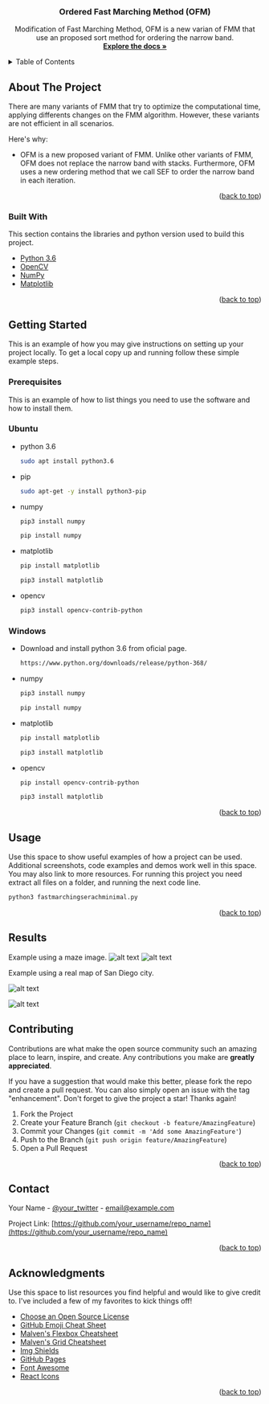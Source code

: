 
<div id="top"></div>
<!--
*** Thanks for checking out the Best-README-Template. If you have a suggestion
*** that would make this better, please fork the repo and create a pull request
*** or simply open an issue with the tag "enhancement".
*** Don't forget to give the project a star!
*** Thanks again! Now go create something AMAZING! :D
-->



<!-- PROJECT SHIELDS -->
<!--
*** I'm using markdown "reference style" links for readability.
*** Reference links are enclosed in brackets [ ] instead of parentheses ( ).
*** See the bottom of this document for the declaration of the reference variables
*** for contributors-url, forks-url, etc. This is an optional, concise syntax you may use.
*** https://www.markdownguide.org/basic-syntax/#reference-style-links
-->

<!-- PROJECT LOGO -->
<br />
<div align="center">

  <h3 align="center">Ordered Fast Marching Method (OFM)</h3>

  <p align="center">
    Modification of Fast Marching Method, OFM is a new varian of FMM that use an proposed sort method for ordering the narrow band.
    <br />
    <a href="https://github.com/othneildrew/Best-README-Template"><strong>Explore the docs »</strong></a>
    <br />
  </p>
</div>



<!-- TABLE OF CONTENTS -->
<details>
  <summary>Table of Contents</summary>
  <ol>
    <li>
      <a href="#about-the-project">About OFM</a>
      <ul>
        <li><a href="#built-with">Built With</a></li>
      </ul>
    </li>
    <li>
      <a href="#getting-started">Getting Started</a>
      <ul>
        <li><a href="#prerequisites">Prerequisites</a></li>
      </ul>
    </li>
    <li><a href="#usage">Usage</a></li>
    <li><a href="#results">Results</a></li>
    <li><a href="#contributing">Contributing</a></li>
    <li><a href="#contact">Contact</a></li>
    <li><a href="#acknowledgments">Acknowledgments</a></li>
  </ol>
</details>



<!-- ABOUT THE PROJECT -->
## About The Project

There are many variants of FMM that try to optimize the computational time, applying differents changes on the FMM algorithm. However, these variants are not efficient in all scenarios.

Here's why:
* OFM is a new proposed variant of FMM. Unlike other variants of FMM, OFM does not replace the narrow band with stacks. Furthermore, OFM uses a new ordering method that we call SEF to order the narrow band in each iteration.

<p align="right">(<a href="#top">back to top</a>)</p>



### Built With

This section contains the libraries and python version used to build this project.

* [Python 3.6](https://www.python.org/downloads/release/python-360/)
* [OpenCV](https://docs.opencv.org/4.x/d6/d00/tutorial_py_root.html)
* [NumPy](https://numpy.org/)
* [Matplotlib](https://matplotlib.org/)

<p align="right">(<a href="#top">back to top</a>)</p>



<!-- GETTING STARTED -->
## Getting Started

This is an example of how you may give instructions on setting up your project locally.
To get a local copy up and running follow these simple example steps.

### Prerequisites

This is an example of how to list things you need to use the software and how to install them.
### Ubuntu
* python 3.6
  ```sh
  sudo apt install python3.6
  ```
* pip
    ```sh
  sudo apt-get -y install python3-pip
  ```
* numpy
    ```sh
  pip3 install numpy
  ```
  ```sh
  pip install numpy
  ```
* matplotlib
    ```sh
  pip install matplotlib
  ```
  ```sh
  pip3 install matplotlib
  ```
* opencv
    ```sh
  pip3 install opencv-contrib-python
  ```


### Windows 
* Download and install python 3.6 from oficial page.
  ```sh
  https://www.python.org/downloads/release/python-368/
  ```
* numpy
    ```sh
  pip3 install numpy
  ```
  ```sh
  pip install numpy
  ```
* matplotlib
    ```sh
  pip install matplotlib
  ```
  ```sh
  pip3 install matplotlib
  ```
* opencv
    ```sh
  pip install opencv-contrib-python
  ```
    ```sh
  pip3 install matplotlib
  ```

<p align="right">(<a href="#top">back to top</a>)</p>



<!-- USAGE EXAMPLES -->
## Usage

Use this space to show useful examples of how a project can be used. Additional screenshots, code examples and demos work well in this space. You may also link to more resources.
For running this project you need extract all files on a folder, and running the next code line.
  ```sh
  python3 fastmarchingserachminimal.py
  ```

<p align="right">(<a href="#top">back to top</a>)</p>



<!-- Examples and results -->
## Results
Example using a maze image.
![alt text](https://github.com/JhonSaguay/OFM-Ordered-Fast-Marching-Method-/blob/main/laberinto3.jpg?raw=true)
![alt text](https://github.com/JhonSaguay/OFM-Ordered-Fast-Marching-Method-/blob/main/route6_laberinto2.png?raw=true)

Example using a real map of San Diego city.

![alt text](https://github.com/JhonSaguay/OFM-Ordered-Fast-Marching-Method-/blob/main/mapasandiego.jpg?raw=true)

![alt text](https://github.com/JhonSaguay/OFM-Ordered-Fast-Marching-Method-/blob/main/maparoute.png?raw=true)


<!-- CONTRIBUTING -->
## Contributing

Contributions are what make the open source community such an amazing place to learn, inspire, and create. Any contributions you make are **greatly appreciated**.

If you have a suggestion that would make this better, please fork the repo and create a pull request. You can also simply open an issue with the tag "enhancement".
Don't forget to give the project a star! Thanks again!

1. Fork the Project
2. Create your Feature Branch (`git checkout -b feature/AmazingFeature`)
3. Commit your Changes (`git commit -m 'Add some AmazingFeature'`)
4. Push to the Branch (`git push origin feature/AmazingFeature`)
5. Open a Pull Request

<p align="right">(<a href="#top">back to top</a>)</p>



<!-- CONTACT -->
## Contact

Your Name - [@your_twitter](https://twitter.com/your_username) - email@example.com

Project Link: [https://github.com/your_username/repo_name](https://github.com/your_username/repo_name)

<p align="right">(<a href="#top">back to top</a>)</p>



<!-- ACKNOWLEDGMENTS -->
## Acknowledgments

Use this space to list resources you find helpful and would like to give credit to. I've included a few of my favorites to kick things off!

* [Choose an Open Source License](https://choosealicense.com)
* [GitHub Emoji Cheat Sheet](https://www.webpagefx.com/tools/emoji-cheat-sheet)
* [Malven's Flexbox Cheatsheet](https://flexbox.malven.co/)
* [Malven's Grid Cheatsheet](https://grid.malven.co/)
* [Img Shields](https://shields.io)
* [GitHub Pages](https://pages.github.com)
* [Font Awesome](https://fontawesome.com)
* [React Icons](https://react-icons.github.io/react-icons/search)

<p align="right">(<a href="#top">back to top</a>)</p>


